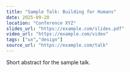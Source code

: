 ```yaml
---
title: "Sample Talk: Building for Humans"
date: 2025-09-20
location: "Conference XYZ"
slides_url: "https://example.com/slides.pdf"
video_url: "https://example.com/video"
tags: ["ux","design"]
source_url: "https://example.com/talk"
---
```


Short abstract for the sample talk.
